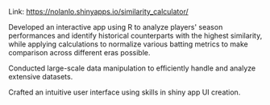 Link: https://nolanlo.shinyapps.io/similarity_calculator/

Developed an interactive app using R to analyze players' season performances and identify historical counterparts with the highest similarity, while applying calculations to normalize various batting metrics to make comparison across different eras possible.

Conducted large-scale data manipulation to efficiently handle and analyze extensive datasets.

Crafted an intuitive user interface using skills in shiny app UI creation.
